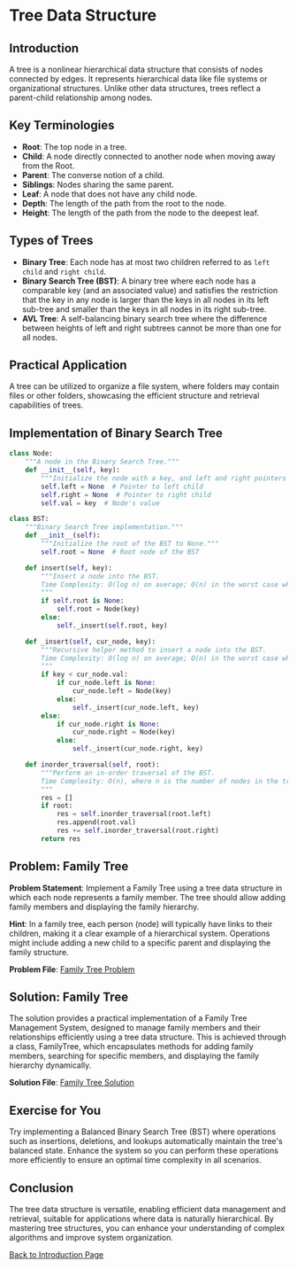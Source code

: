 # Tree Data Structure

## Introduction
A tree is a nonlinear hierarchical data structure that consists of nodes connected by edges. It represents hierarchical data like file systems or organizational structures. Unlike other data structures, trees reflect a parent-child relationship among nodes.

## Key Terminologies
- **Root**: The top node in a tree.
- **Child**: A node directly connected to another node when moving away from the Root.
- **Parent**: The converse notion of a child.
- **Siblings**: Nodes sharing the same parent.
- **Leaf**: A node that does not have any child node.
- **Depth**: The length of the path from the root to the node.
- **Height**: The length of the path from the node to the deepest leaf.


## Types of Trees
- **Binary Tree**: Each node has at most two children referred to as `left child` and `right child`.
- **Binary Search Tree (BST)**: A binary tree where each node has a comparable key (and an associated value) and satisfies the restriction that the key in any node is larger than the keys in all nodes in its left sub-tree and smaller than the keys in all nodes in its right sub-tree.
- **AVL Tree**: A self-balancing binary search tree where the difference between heights of left and right subtrees cannot be more than one for all nodes.

## Practical Application
A tree can be utilized to organize a file system, where folders may contain files or other folders, showcasing the efficient structure and retrieval capabilities of trees.

## Implementation of Binary Search Tree
```python
class Node:
    """A node in the Binary Search Tree."""
    def __init__(self, key):
        """Initialize the node with a key, and left and right pointers set to None."""
        self.left = None  # Pointer to left child
        self.right = None  # Pointer to right child
        self.val = key  # Node's value

class BST:
    """Binary Search Tree implementation."""
    def __init__(self):
        """Initialize the root of the BST to None."""
        self.root = None  # Root node of the BST

    def insert(self, key):
        """Insert a node into the BST.
        Time Complexity: O(log n) on average; O(n) in the worst case when the tree becomes skewed.
        """
        if self.root is None:
            self.root = Node(key)
        else:
            self._insert(self.root, key)

    def _insert(self, cur_node, key):
        """Recursive helper method to insert a node into the BST.
        Time Complexity: O(log n) on average; O(n) in the worst case when the tree becomes skewed.
        """
        if key < cur_node.val:
            if cur_node.left is None:
                cur_node.left = Node(key)
            else:
                self._insert(cur_node.left, key)
        else:
            if cur_node.right is None:
                cur_node.right = Node(key)
            else:
                self._insert(cur_node.right, key)

    def inorder_traversal(self, root):
        """Perform an in-order traversal of the BST.
        Time Complexity: O(n), where n is the number of nodes in the tree.
        """
        res = []
        if root:
            res = self.inorder_traversal(root.left)
            res.append(root.val)
            res += self.inorder_traversal(root.right)
        return res
```

## Problem: Family Tree
**Problem Statement**: Implement a Family Tree using a tree data structure in which each node represents a family member. The tree should allow adding family members and displaying the family hierarchy.

**Hint**: In a family tree, each person (node) will typically have links to their children, making it a clear example of a hierarchical system. Operations might include adding a new child to a specific parent and displaying the family structure.

**Problem File**: [Family Tree Problem](/3.1-family_tree_problem.py)

## Solution: Family Tree
The solution provides a practical implementation of a Family Tree Management System, designed to manage family members and their relationships efficiently using a tree data structure. This is achieved through a class, FamilyTree, which encapsulates methods for adding family members, searching for specific members, and displaying the family hierarchy dynamically.

**Solution File**: [Family Tree Solution](/3.2-family_tree_solution.py)

## Exercise for You
Try implementing a Balanced Binary Search Tree (BST) where operations such as insertions, deletions, and lookups automatically maintain the tree's balanced state. Enhance the system so you can perform these operations more efficiently to ensure an optimal time complexity in all scenarios.

## Conclusion
The tree data structure is versatile, enabling efficient data management and retrieval, suitable for applications where data is naturally hierarchical. By mastering tree structures, you can enhance your understanding of complex algorithms and improve system organization.

[Back to Introduction Page](/Introduction.md)